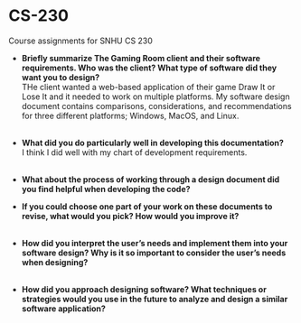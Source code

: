 # CS-230
Course assignments for SNHU CS 230

* **Briefly summarize The Gaming Room client and their software requirements. Who was the client? What type of software did they want you to design?** <br>
THe client wanted a web-based application of their game Draw It or Lose It and it needed to work on multiple platforms. My software design document contains comparisons, considerations, and recommendations for three different platforms; Windows, MacOS, and Linux.<br><br>
* **What did you do particularly well in developing this documentation?** <br>
I think I did well with my chart of development requirements.<br><br>
* **What about the process of working through a design document did you find helpful when developing the code?** <br>

* **If you could choose one part of your work on these documents to revise, what would you pick? How would you improve it?** <br><br>
* **How did you interpret the user’s needs and implement them into your software design? Why is it so important to consider the user’s needs when designing?** <br><br>
* **How did you approach designing software? What techniques or strategies would you use in the future to analyze and design a similar software application?** <br><br>
